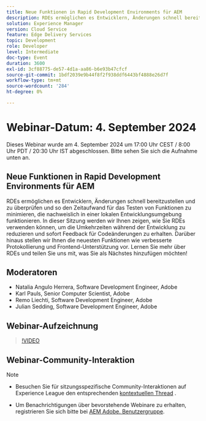 ```yaml
---
title: Neue Funktionen in Rapid Development Environments für AEM
description: RDEs ermöglichen es Entwicklern, Änderungen schnell bereitzustellen und zu überprüfen und so den Zeitaufwand für das Testen von Funktionen zu minimieren, die nachweislich in einer lokalen Entwicklungsumgebung funktionieren. In dieser Sitzung werden wir Ihnen zeigen, wie Sie RDEs verwenden können, um die Umkehrzeiten während der Entwicklung zu reduzieren und sofort Feedback für Codeänderungen zu erhalten. Darüber hinaus stellen wir Ihnen die neuesten Funktionen wie verbesserte Protokollierung und Frontend-Unterstützung vor. Lernen Sie mehr über RDEs und teilen Sie uns mit, was Sie als Nächstes hinzufügen möchten!
solution: Experience Manager
version: Cloud Service
feature: Edge Delivery Services
topic: Development
role: Developer
level: Intermediate
doc-type: Event
duration: 3600
exl-id: 3cf88775-de57-4d1a-aa86-b6e93b47cfcf
source-git-commit: 1bdf2039e9b44f8f2f938ddf6443bf4888e26d7f
workflow-type: tm+mt
source-wordcount: '284'
ht-degree: 0%

---
```


# Webinar-Datum: 4. September 2024

Dieses Webinar wurde am 4. September 2024 um 17:00 Uhr CEST / 8:00 Uhr PDT / 20:30 Uhr IST abgeschlossen.
Bitte sehen Sie sich die Aufnahme unten an.

## Neue Funktionen in Rapid Development Environments für AEM

RDEs ermöglichen es Entwicklern, Änderungen schnell bereitzustellen und zu überprüfen und so den Zeitaufwand für das Testen von Funktionen zu minimieren, die nachweislich in einer lokalen Entwicklungsumgebung funktionieren. In dieser Sitzung werden wir Ihnen zeigen, wie Sie RDEs verwenden können, um die Umkehrzeiten während der Entwicklung zu reduzieren und sofort Feedback für Codeänderungen zu erhalten. Darüber hinaus stellen wir Ihnen die neuesten Funktionen wie verbesserte Protokollierung und Frontend-Unterstützung vor. Lernen Sie mehr über RDEs und teilen Sie uns mit, was Sie als Nächstes hinzufügen möchten!

## Moderatoren

* Natalia Angulo Herrera, Software Development Engineer, Adobe
* Karl Pauls, Senior Computer Scientist, Adobe
* Remo Liechti, Software Development Engineer, Adobe
* Julian Sedding, Software Development Engineer, Adobe

## Webinar-Aufzeichnung

>[!VIDEO](https://video.tv.adobe.com/v/3433337/)

## Webinar-Community-Interaktion

>[!NOTE]
>
>* Besuchen Sie für sitzungsspezifische Community-Interaktionen auf Experience League den entsprechenden [kontextuellen Thread](https://adobe.ly/3M8MFTE) .
>
>* Um Benachrichtigungen über bevorstehende Webinare zu erhalten, registrieren Sie sich bitte bei [AEM Adobe. Benutzergruppe](https://aem-augs.adobe.com/).
